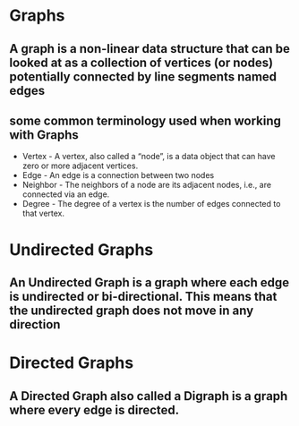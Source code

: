 # Graphs
## A graph is a non-linear data structure that can be looked at as a collection of vertices (or nodes) potentially connected by line segments named edges

## some common terminology used when working with Graphs
- Vertex - A vertex, also called a “node”, is a data object that can have zero or more adjacent vertices.
- Edge - An edge is a connection between two nodes
- Neighbor - The neighbors of a node are its adjacent nodes, i.e., are connected via an edge.
- Degree - The degree of a vertex is the number of edges connected to that vertex.

# Undirected Graphs
## An Undirected Graph is a graph where each edge is undirected or bi-directional. This means that the undirected graph does not move in any direction

# Directed Graphs
## A Directed Graph also called a Digraph is a graph where every edge is directed.

